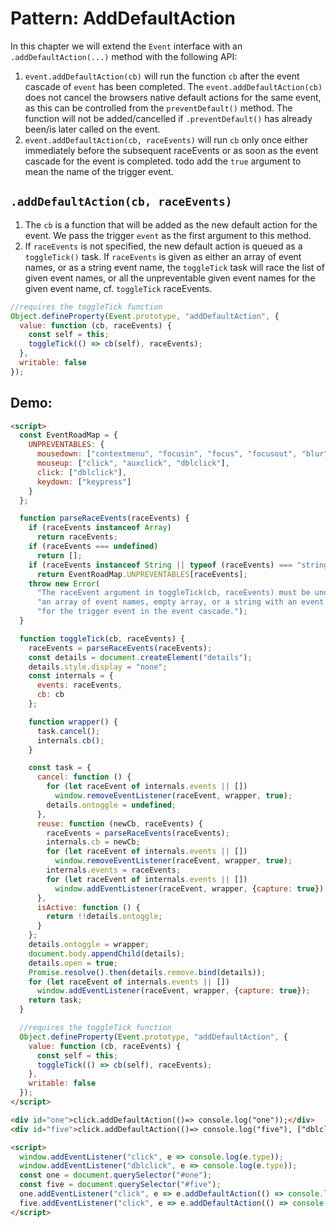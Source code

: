 # Pattern: AddDefaultAction

In this chapter we will extend the `Event` interface with an `.addDefaultAction(...)` method with the following API:

1. `event.addDefaultAction(cb)` will run the function `cb` after the event cascade of `event` has been completed. The `event.addDefaultAction(cb)` does not cancel the browsers native default actions for the same event, as this can be controlled from the `preventDefault()` method. The function will not be added/cancelled if `.preventDefault()` has already been/is later called on the event. 
2. `event.addDefaultAction(cb, raceEvents)` will run `cb` only once either immediately before the subsequent raceEvents or as soon as the event cascade for the event is completed.
todo add the `true` argument to mean the name of the trigger event.

## `.addDefaultAction(cb, raceEvents)` 

1. The `cb` is a function that will be added as the new default action for the event. We pass the trigger `event` as the first argument to this method. 
2. If `raceEvents` is not specified, the new default action is queued as a `toggleTick()` task. If `raceEvents` is given as either an array of event names, or as a string event name, the `toggleTick` task will race the list of given event names, or all the unpreventable given event names for the given event name, cf. `toggleTick` raceEvents.

```javascript
//requires the toggleTick function
Object.defineProperty(Event.prototype, "addDefaultAction", {
  value: function (cb, raceEvents) {
    const self = this;
    toggleTick(() => cb(self), raceEvents);
  },
  writable: false
});
``` 

## Demo: 

```html
<script>
  const EventRoadMap = {
    UNPREVENTABLES: {
      mousedown: ["contextmenu", "focusin", "focus", "focusout", "blur"],
      mouseup: ["click", "auxclick", "dblclick"],
      click: ["dblclick"],
      keydown: ["keypress"]
    }
  };

  function parseRaceEvents(raceEvents) {
    if (raceEvents instanceof Array)
      return raceEvents;
    if (raceEvents === undefined)
      return [];
    if (raceEvents instanceof String || typeof (raceEvents) === "string")
      return EventRoadMap.UNPREVENTABLES[raceEvents];
    throw new Error(
      "The raceEvent argument in toggleTick(cb, raceEvents) must be undefined, " +
      "an array of event names, empty array, or a string with an event name " +
      "for the trigger event in the event cascade.");
  }

  function toggleTick(cb, raceEvents) {
    raceEvents = parseRaceEvents(raceEvents);
    const details = document.createElement("details");
    details.style.display = "none";
    const internals = {
      events: raceEvents,
      cb: cb
    };

    function wrapper() {
      task.cancel();
      internals.cb();
    }

    const task = {
      cancel: function () {
        for (let raceEvent of internals.events || [])
          window.removeEventListener(raceEvent, wrapper, true);
        details.ontoggle = undefined;
      },
      reuse: function (newCb, raceEvents) {
        raceEvents = parseRaceEvents(raceEvents);
        internals.cb = newCb;
        for (let raceEvent of internals.events || [])
          window.removeEventListener(raceEvent, wrapper, true);
        internals.events = raceEvents;
        for (let raceEvent of internals.events || [])
          window.addEventListener(raceEvent, wrapper, {capture: true});
      },
      isActive: function () {
        return !!details.ontoggle;
      }
    };
    details.ontoggle = wrapper;
    document.body.appendChild(details);
    details.open = true;
    Promise.resolve().then(details.remove.bind(details));
    for (let raceEvent of internals.events || [])
      window.addEventListener(raceEvent, wrapper, {capture: true});
    return task;
  }

  //requires the toggleTick function
  Object.defineProperty(Event.prototype, "addDefaultAction", {
    value: function (cb, raceEvents) {
      const self = this;
      toggleTick(() => cb(self), raceEvents);
    },
    writable: false
  });
</script>

<div id="one">click.addDefaultAction(()=> console.log("one"));</div>
<div id="five">click.addDefaultAction(()=> console.log("five"), ["dblclick"]);</div>

<script>
  window.addEventListener("click", e => console.log(e.type));
  window.addEventListener("dblclick", e => console.log(e.type));
  const one = document.querySelector("#one");
  const five = document.querySelector("#five");
  one.addEventListener("click", e => e.addDefaultAction(() => console.log("one")));
  five.addEventListener("click", e => e.addDefaultAction(() => console.log("five"), ["dblclick"]));
</script>
```